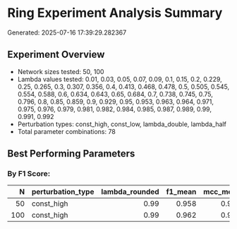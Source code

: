 # Ring Experiment Analysis Summary

Generated: 2025-07-16 17:39:29.282367

## Experiment Overview

- Network sizes tested: 50, 100
- Lambda values tested: 0.01, 0.03, 0.05, 0.07, 0.09, 0.1, 0.15, 0.2, 0.229, 0.25, 0.265, 0.3, 0.307, 0.356, 0.4, 0.413, 0.468, 0.478, 0.5, 0.505, 0.545, 0.554, 0.588, 0.6, 0.634, 0.643, 0.65, 0.684, 0.7, 0.738, 0.745, 0.75, 0.796, 0.8, 0.85, 0.859, 0.9, 0.929, 0.95, 0.953, 0.963, 0.964, 0.971, 0.975, 0.976, 0.979, 0.981, 0.982, 0.984, 0.985, 0.987, 0.989, 0.99, 0.991, 0.992
- Perturbation types: const_high, const_low, lambda_double, lambda_half
- Total parameter combinations: 78

## Best Performing Parameters

### By F1 Score:

|   N|perturbation_type | lambda_rounded| f1_mean| mcc_mean| recall_mean| precision_mean|
|---:|:-----------------|--------------:|-------:|--------:|-----------:|--------------:|
|  50|const_high        |           0.99|   0.958|    0.956|       0.920|              1|
| 100|const_high        |           0.99|   0.962|    0.960|       0.926|              1|
